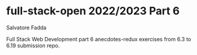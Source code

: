 # full-stack-open 2022/2023 Part 6

Salvatore Fadda

Full Stack Web Development part 6 anecdotes-redux exercises from 6.3 to 6.19 submission repo.
